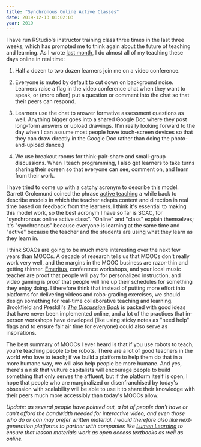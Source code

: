 ```yaml
---
title: "Synchronous Online Active Classes"
date: 2019-12-13 01:02:03
year: 2019
---
```


I have run RStudio's instructor training class three times in the last three weeks,
which has prompted me to think again about the future of teaching and learning.
As I wrote [last month]({{site.github.url}}/2019/11/25/how-i-teach-today.html),
I do almost all of my teaching these days online in real time:

1.  Half a dozen to two dozen learners join me on a video conference.

2.  Everyone is muted by default to cut down on background noise.
    Learners raise a flag in the video conference chat when they want to speak,
    or (more often) put a question or comment into the chat
    so that their peers can respond.

3.  Learners use the chat to answer formative assessment questions as well.
    Anything bigger goes into a shared Google Doc
    where they post long-form answers or upload drawings.
    (I'm really looking forward to the day when I can assume most people have touch-screen devices
    so that they can draw directly in the Google Doc
    rather than doing the photo-and-upload dance.)

4.  We use breakout rooms for think-pair-share and small-group discussions.
    When I teach programming,
    I also get learners to take turns sharing their screen
    so that everyone can see, comment on, and learn from their work.

I have tried to come up with a catchy acronym to describe this model.
Garrett Grolemund coined the phrase [active teaching]({{site.github.url}}/2019/05/26/active-teaching.html) a while back
to describe models in which the teacher adapts content and direction in real time
based on feedback from the learners.
I think it's essential to making this model work,
so the best acronym I have so far is SOAC,
for "synchronous online active class".
"Online" and "class" explain themselves;
it's "synchronous" because everyone is learning at the same time
and "active" because the teacher and the students are using what they learn as they learn in.

I think SOACs are going to be much more interesting over the next few years than MOOCs.
A decade of research tells us that MOOCs don't really work very well,
and the margins in the MOOC business are razor-thin and getting thinner.
[Emeritus](https://emeritus.org/), conference workshops, and your local music teacher
are proof that people will pay for personalized instruction,
and video gaming is proof that people will line up their schedules for something they enjoy doing.
I therefore think that instead of putting more effort into platforms for delivering videos and robo-grading exercises,
we should design something for real-time collaborative teaching and learning.
Brookfield and Preskill's [*The Discussion Book*](https://www.wiley.com/en-us/The+Discussion+Book%3A+50+Great+Ways+to+Get+People+Talking-p-9781119049715)
is packed with good ideas that have never been implemented online,
and a lot of the practices that in-person workshops have developed
(like using sticky notes as "need help" flags and to ensure fair air time for everyone)
could also serve as inspirations.

The best summary of MOOCs I ever heard is that if you use robots to teach,
you're teaching people to be robots.
There are a lot of good teachers in the world who love to teach;
if we build a platform to help them do that in a more humane way,
we will also help people be more humane.
And yes,
there's a risk that vulture capitalists will encourage people to build something that only serves the affluent,
but if the platform itself is open,
I hope that people who are marginalized or disenfranchised by today's obsession with scalability
will be able to use it to share their knowledge with their peers
much more accessibly than today's MOOCs allow.

*Update: as several people have pointed out,
a lot of people don't have or can't afford the bandwidth needed for interactive video,
and even those who do or can may prefer written material.
I would therefore also like next-generation platforms
to partner with companies like [Lumen Learning](https://lumenlearning.com/)
to ensure that lesson materials work as open access textbooks as well as online.*
